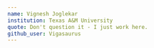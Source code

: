 ```yaml
---
name: Vignesh Joglekar
institution: Texas A&M University
quote: Don't question it - I just work here.
github_user: Vigasaurus
---
```


